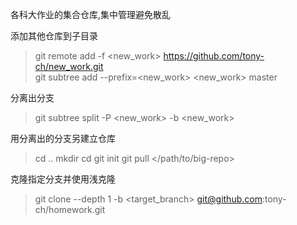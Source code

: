 各科大作业的集合仓库,集中管理避免散乱

添加其他仓库到子目录
> git remote add -f <new_work> https://github.com/tony-ch/new_work.git  
> git subtree add --prefix=<new_work> <new_work> master

分离出分支
> git subtree split -P <new_work> -b <new_work>

用分离出的分支另建立仓库
> cd ..
> mkdir <new-repo>
> cd <new-repo>
> git init
> git pull </path/to/big-repo>  <name-of-new-branch>

克隆指定分支并使用浅克隆
> git clone --depth 1 -b <target_branch> git@github.com:tony-ch/homework.git

